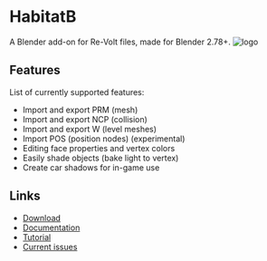 # HabitatB
A Blender add-on for Re-Volt files, made for Blender 2.78+.
![logo](http://habitat.re-volt.io/habitat_logo.png)

## Features
List of currently supported features:
+ Import and export PRM (mesh)
+ Import and export NCP (collision)
+ Import and export W (level meshes)
+ Import POS (position nodes) (experimental)
+ Editing face properties and vertex colors
+ Easily shade objects (bake light to vertex)
+ Create car shadows for in-game use

## Links
+ [Download](https://github.com/Dummiesman/HabitatB/archive/master.zip)
+ [Documentation](http://learn.re-volt.io/habitatb-docs/user-interface#import-export)
+ [Tutorial](http://learn.re-volt.io)
+ [Current issues](https://github.com/Dummiesman/HabitatB/issues)
